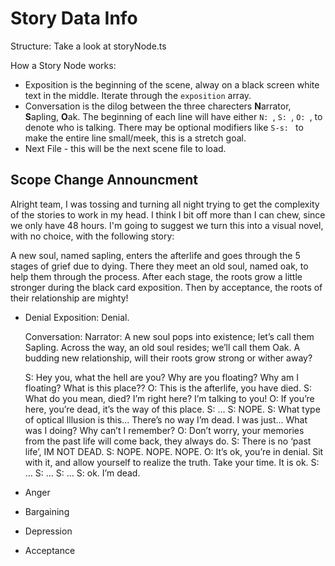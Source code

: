 # Story Data Info

Structure: Take a look at storyNode.ts 

How a Story Node works:
- Exposition is the beginning of the scene, alway on a black screen white text in the middle. Iterate through the `exposition` array.
- Conversation is the dilog between the three charecters **N**arrator, **S**apling, **O**ak. The beginning of each line will have either `N: `, `S: `, `O: `, to denote who is talking. There may be optional modifiers like `S-s: ` to make the entire line small/meek, this is a stretch goal.
- Next File - this will be the next scene file to load.

## Scope Change Announcment

Alright team, I was tossing and turning all night trying to get the complexity of the stories to work in my head. I think I bit off more than I can chew, since we only have 48 hours. I'm going to suggest we turn this into a visual novel, with no choice, with the following story:

A new soul, named sapling, enters the afterlife and goes through the 5 stages of grief due to dying. There they meet an old soul, named oak, to help them through the process. After each stage, the roots grow a little stronger during the black card exposition. Then by acceptance, the roots of their relationship are mighty!

- Denial
    Exposition: Denial.

    Conversation:
    Narrator: A new soul pops into existence; let’s call them Sapling. Across the way, an old soul resides; we’ll call them Oak. A budding new relationship, will their roots grow strong or wither away?

    S: Hey you, what the hell are you? Why are you floating? Why am I floating? What is this place??
    O: This is the afterlife, you have died.
    S: What do you mean, died? I’m right here? I’m talking to you!
    O: If you’re here, you’re dead, it’s the way of this place.
    S: …
    S: NOPE.
    S: What type of optical Illusion is this… There’s no way I’m dead. I was just… What was I doing? Why can’t I remember?
    O: Don’t worry, your memories from the past life will come back, they always do.
    S: There is no ‘past life’, IM NOT DEAD.
    S: NOPE. NOPE. NOPE.
    O: It’s ok, you’re in denial. Sit with it, and allow yourself to realize the truth. Take your time. It is ok. 
    S: …
    S: …
    S: …
    S: ok. I’m dead.

- Anger

- Bargaining

- Depression

- Acceptance 

